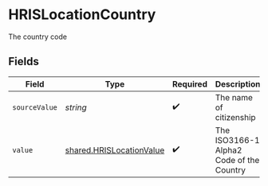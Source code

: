 # HRISLocationCountry

The country code


## Fields

| Field                                                                       | Type                                                                        | Required                                                                    | Description                                                                 | Example                                                                     |
| --------------------------------------------------------------------------- | --------------------------------------------------------------------------- | --------------------------------------------------------------------------- | --------------------------------------------------------------------------- | --------------------------------------------------------------------------- |
| `sourceValue`                                                               | *string*                                                                    | :heavy_check_mark:                                                          | The name of citizenship                                                     | American                                                                    |
| `value`                                                                     | [shared.HRISLocationValue](../../../sdk/models/shared/hrislocationvalue.md) | :heavy_check_mark:                                                          | The ISO3166-1 Alpha2 Code of the Country                                    | US                                                                          |